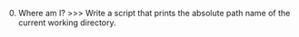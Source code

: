 0. Where am I? >>> Write a script that prints the absolute path name of the current working directory.
